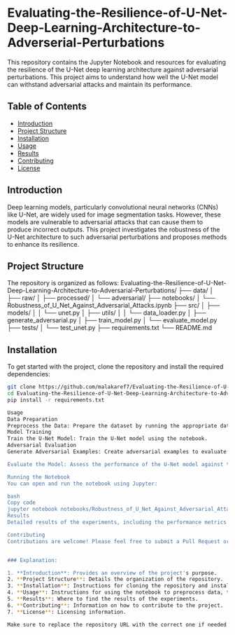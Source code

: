 # Evaluating-the-Resilience-of-U-Net-Deep-Learning-Architecture-to-Adverserial-Perturbations


This repository contains the Jupyter Notebook and resources for evaluating the resilience of the U-Net deep learning architecture against adversarial perturbations. This project aims to understand how well the U-Net model can withstand adversarial attacks and maintain its performance.

## Table of Contents

- [Introduction](#introduction)
- [Project Structure](#project-structure)
- [Installation](#installation)
- [Usage](#usage)
- [Results](#results)
- [Contributing](#contributing)
- [License](#license)

## Introduction

Deep learning models, particularly convolutional neural networks (CNNs) like U-Net, are widely used for image segmentation tasks. However, these models are vulnerable to adversarial attacks that can cause them to produce incorrect outputs. This project investigates the robustness of the U-Net architecture to such adversarial perturbations and proposes methods to enhance its resilience.

## Project Structure

The repository is organized as follows:
Evaluating-the-Resilience-of-U-Net-Deep-Learning-Architecture-to-Adversarial-Perturbations/
├── data/
│ ├── raw/
│ ├── processed/
│ └── adversarial/
├── notebooks/
│ └── Robustness_of_U_Net_Against_Adversarial_Attacks.ipynb
├── src/
│ ├── models/
│ │ └── unet.py
│ ├── utils/
│ │ └── data_loader.py
│ ├── generate_adversarial.py
│ ├── train_model.py
│ └── evaluate_model.py
├── tests/
│ └── test_unet.py
├── requirements.txt
└── README.md


## Installation

To get started with the project, clone the repository and install the required dependencies:

```bash
git clone https://github.com/malakaref7/Evaluating-the-Resilience-of-U-Net-Deep-Learning-Architecture-to-Adverserial-Perturbations.git
cd Evaluating-the-Resilience-of-U-Net-Deep-Learning-Architecture-to-Adverserial-Perturbations
pip install -r requirements.txt

Usage
Data Preparation
Preprocess the Data: Prepare the dataset by running the appropriate data preprocessing steps. These can be found within the Jupyter Notebook.
Model Training
Train the U-Net Model: Train the U-Net model using the notebook.
Adversarial Evaluation
Generate Adversarial Examples: Create adversarial examples to evaluate the model's robustness using the notebook.

Evaluate the Model: Assess the performance of the U-Net model against the adversarial examples using the notebook.

Running the Notebook
You can open and run the notebook using Jupyter:

bash
Copy code
jupyter notebook notebooks/Robustness_of_U_Net_Against_Adversarial_Attacks.ipynb
Results
Detailed results of the experiments, including the performance metrics and visualizations of the adversarial examples, are documented within the notebook Robustness_of_U_Net_Against_Adversarial_Attacks.ipynb.

Contributing
Contributions are welcome! Please feel free to submit a Pull Request or open an Issue to discuss any changes or improvements.


### Explanation:

1. **Introduction**: Provides an overview of the project's purpose.
2. **Project Structure**: Details the organization of the repository.
3. **Installation**: Instructions for cloning the repository and installing dependencies.
4. **Usage**: Instructions for using the notebook to preprocess data, train the model, generate adversarial examples, and evaluate the model.
5. **Results**: Where to find the results of the experiments.
6. **Contributing**: Information on how to contribute to the project.
7. **License**: Licensing information.

Make sure to replace the repository URL with the correct one if needed. Copy and paste this content into your `README.md` file on GitHub. Adjust any paths or filenames as necessary to match the actual structure of your repository.


